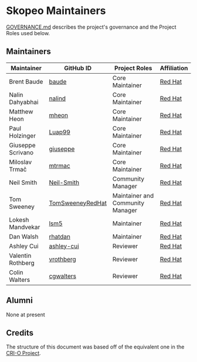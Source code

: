 # Skopeo Maintainers

[GOVERNANCE.md](https://github.com/containers/podman/blob/main/GOVERNANCE.md)
describes the project's governance and the Project Roles used below.

## Maintainers

| Maintainer        | GitHub ID                                                | Project Roles                    | Affiliation                                  |
|-------------------|----------------------------------------------------------|----------------------------------|----------------------------------------------|
| Brent Baude       | [baude](https://github.com/baude)                        | Core Maintainer                  | [Red Hat](https://github.com/RedHatOfficial) |
| Nalin Dahyabhai   | [nalind](https://github.com/nalind)                      | Core Maintainer                  | [Red Hat](https://github.com/RedHatOfficial) |
| Matthew Heon      | [mheon](https://github.com/mheon)                        | Core Maintainer                  | [Red Hat](https://github.com/RedHatOfficial) |
| Paul Holzinger    | [Luap99](https://github.com/Luap99)                      | Core Maintainer                  | [Red Hat](https://github.com/RedHatOfficial) |
| Giuseppe Scrivano | [giuseppe](https://github.com/giuseppe)                  | Core Maintainer                  | [Red Hat](https://github.com/RedHatOfficial) |
| Miloslav Trmač    | [mtrmac](https://github.com/mtrmac)                      | Core Maintainer                  | [Red Hat](https://github.com/RedHatOfficial) |
| Neil Smith        | [Neil-Smith](https://github.com/Neil-Smith)              | Community Manager                | [Red Hat](https://github.com/RedHatOfficial) |
| Tom Sweeney       | [TomSweeneyRedHat](https://github.com/TomSweeneyRedHat/) | Maintainer and Community Manager | [Red Hat](https://github.com/RedHatOfficial) |
| Lokesh Mandvekar  | [lsm5](https://github.com/lsm5)                          | Maintainer                       | [Red Hat](https://github.com/RedHatOfficial) |
| Dan Walsh         | [rhatdan](https://github.com/rhatdan)                    | Maintainer                       | [Red Hat](https://github.com/RedHatOfficial) |
| Ashley Cui        | [ashley-cui](https://github.com/ashley-cui)              | Reviewer                         | [Red Hat](https://github.com/RedHatOfficial) |
| Valentin Rothberg | [vrothberg](https://github.com/vrothberg)                | Reviewer                         | [Red Hat](https://github.com/RedHatOfficial) |
| Colin Walters     | [cgwalters](https://github.com/cgwalters)                | Reviewer                         | [Red Hat](https://github.com/RedHatOfficial) |

## Alumni

None at present

## Credits

The structure of this document was based off of the equivalent one in the [CRI-O Project](https://github.com/cri-o/cri-o/blob/main/MAINTAINERS.md).
